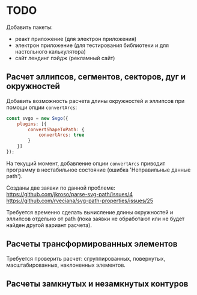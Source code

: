 TODO
====

Добавить пакеты:
- реакт приложение (для электрон приложения)
- электрон приложение (для тестирования библиотеки и для настольного калькулятора)
- сайт лендинг пэйдж (рекламный сайт)

Расчет эллипсов, сегментов, секторов, дуг и окружностей
---------------------------------------------

Добавить возможность расчета длины окружностей и эллипсов 
при помощи опции `convertArcs`:

```javascript
const svgo = new Svgo({
	plugins: [{
		convertShapeToPath: {
			convertArcs: true
		}
	}]
});
```

На текущий момент, добавление опции `convertArcs` приводит программу 
в нестабильное состояние (ошибка 'Неправильные данные path').

Созданы две заявки по данной проблеме:  
https://github.com/jkroso/parse-svg-path/issues/4  
https://github.com/rveciana/svg-path-properties/issues/25  

Требуется временно сделать вычисление длины окружностей и эллипсов отдельно 
от path (пока заявки не обработают или не будет найден другой вариант расчета).



Расчеты трансформированных элементов
------------------------------------

Требуется проверить расчет: 
сгруппированных, повернутых, масштабированных, наклоненных элементов.

Расчеты замкнутых и незамкнутых контуров
----------------------------------------



